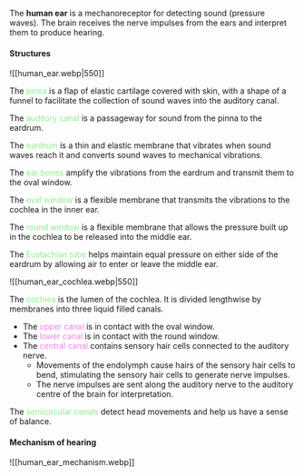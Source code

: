 The **human ear** is a mechanoreceptor for detecting sound (pressure waves). The brain receives the nerve impulses from the ears and interpret them to produce hearing.

#### Structures
![[human_ear.webp|550]]

The <span style="color: lightgreen">pinna</span> is a flap of elastic cartilage covered with skin, with a shape of a funnel to facilitate the collection of sound waves into the auditory canal.

The <span style="color: lightgreen">auditory canal</span> is a passageway for sound from the pinna to the eardrum.

The <span style="color: lightgreen">eardrum</span> is a thin and elastic membrane that vibrates when sound waves reach it and converts sound waves to mechanical vibrations.

The <span style="color: lightgreen">ear bones</span> amplify the vibrations from the eardrum and transmit them to the oval window.

The <span style="color: lightgreen">oval window</span> is a flexible membrane that transmits the vibrations to the cochlea in the inner ear.

The <span style="color: lightgreen">round window</span> is a flexible membrane that allows the pressure built up in the cochlea to be released into the middle ear.

The <span style="color: lightgreen">Eustachian tube</span> helps maintain equal pressure on either side of the eardrum by allowing air to enter or leave the middle ear.

![[human_ear_cochlea.webp|550]]

The <span style="color: lightgreen">cochlea</span> is the lumen of the cochlea. It is divided lengthwise by membranes into three liquid filled canals.
- The <span style="color: violet">upper canal</span> is in contact with the oval window.
- The <span style="color: violet">lower canal</span> is in contact with the round window.
- The <span style="color: violet">central canal</span> contains sensory hair cells connected to the auditory nerve.
	- Movements of the endolymph cause hairs of the sensory hair cells to bend, stimulating the sensory hair cells to generate nerve impulses.
	- The nerve impulses are sent along the auditory nerve to the auditory centre of the brain for interpretation.

The <span style="color: lightgreen">semicircular canals</span> detect head movements and help us have a sense of balance.

#### Mechanism of hearing
![[human_ear_mechanism.webp]]
